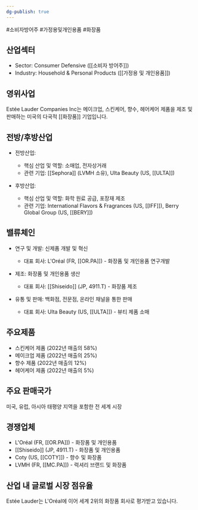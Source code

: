 ```yaml
---
dg-publish: true
---
```

#소비자방어주 #가정용및개인용품 #화장품 

## 산업섹터

- Sector: Consumer Defensive ([[소비자 방어주]])
- Industry: Household & Personal Products ([[가정용 및 개인용품]])

## 영위사업

Estée Lauder Companies Inc는 메이크업, 스킨케어, 향수, 헤어케어 제품을 제조 및 판매하는 미국의 다국적 [[화장품]] 기업입니다.

## 전방/후방산업

- 전방산업:
    
    - 핵심 산업 및 역할: 소매업, 전자상거래
    - 관련 기업: [[Sephora]] (LVMH 소유), Ulta Beauty (US, [[ULTA]])
    
- 후방산업:
    
    - 핵심 산업 및 역할: 화학 원료 공급, 포장재 제조
    - 관련 기업: International Flavors & Fragrances (US, [[IFF]]), Berry Global Group (US, [[BERY]])
    

## 밸류체인

- 연구 및 개발: 신제품 개발 및 혁신
    
    - 대표 회사: L'Oréal (FR, [[OR.PA]]) - 화장품 및 개인용품 연구개발
    
- 제조: 화장품 및 개인용품 생산
    
    - 대표 회사: [[Shiseido]] (JP, 4911.T) - 화장품 제조
    
- 유통 및 판매: 백화점, 전문점, 온라인 채널을 통한 판매
    
    - 대표 회사: Ulta Beauty (US, [[ULTA]]) - 뷰티 제품 소매
    

## 주요제품

- 스킨케어 제품 (2022년 매출의 58%)
- 메이크업 제품 (2022년 매출의 25%)
- 향수 제품 (2022년 매출의 12%)
- 헤어케어 제품 (2022년 매출의 5%)

## 주요 판매국가

미국, 유럽, 아시아 태평양 지역을 포함한 전 세계 시장

## 경쟁업체

- L'Oréal (FR, [[OR.PA]]) - 화장품 및 개인용품
- [[Shiseido]] (JP, 4911.T) - 화장품 및 개인용품
- Coty (US, [[COTY]]) - 향수 및 화장품
- LVMH (FR, [[MC.PA]]) - 럭셔리 브랜드 및 화장품

## 산업 내 글로벌 시장 점유율

Estée Lauder는 L'Oréal에 이어 세계 2위의 화장품 회사로 평가받고 있습니다.
